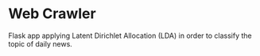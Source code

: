 # Web Crawler
Flask app applying Latent Dirichlet Allocation (LDA) in order to classify the topic of daily news.
